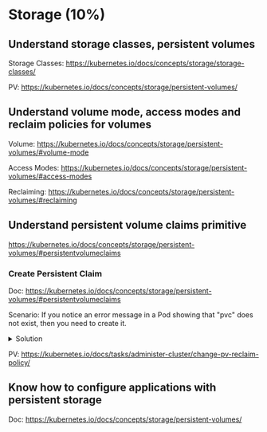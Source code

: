 # Storage (10%)

## Understand storage classes, persistent volumes
Storage Classes: https://kubernetes.io/docs/concepts/storage/storage-classes/

PV: https://kubernetes.io/docs/concepts/storage/persistent-volumes/

## Understand volume mode, access modes and reclaim policies for volumes
Volume: https://kubernetes.io/docs/concepts/storage/persistent-volumes/#volume-mode

Access Modes: https://kubernetes.io/docs/concepts/storage/persistent-volumes/#access-modes 

Reclaiming: https://kubernetes.io/docs/concepts/storage/persistent-volumes/#reclaiming 

## Understand persistent volume claims primitive
https://kubernetes.io/docs/concepts/storage/persistent-volumes/#persistentvolumeclaims

### Create Persistent Claim
Doc: https://kubernetes.io/docs/concepts/storage/persistent-volumes/#persistentvolumeclaims

Scenario: If you notice an error message in a Pod showing that "pvc" does not exist, then you need to create it.

<details><summary>Solution</summary>
<p>

Use this manifest:

```yaml
apiVersion: v1
kind: PersistentVolumeClaim
metadata:
  name: pvc-claim
spec:
  accessModes:
    - ReadWriteMany
  resources:
    requests:
      storage: 1GB
```

Specify pv claims in the pod manifest

```yaml
apiVersion: v1
kind: Pod
metadata:
  name: mypod
spec:
  containers:
    - name: myfrontend
      image: nginx
      volumeMounts:
      - mountPath: "/var/www/html"
        name: mypd
  volumes:
    - name: mypd
      persistentVolumeClaim:
        claimName: myclaim
```

<p>
</details>

PV: https://kubernetes.io/docs/tasks/administer-cluster/change-pv-reclaim-policy/

## Know how to configure applications with persistent storage
Doc: https://kubernetes.io/docs/concepts/storage/persistent-volumes/
